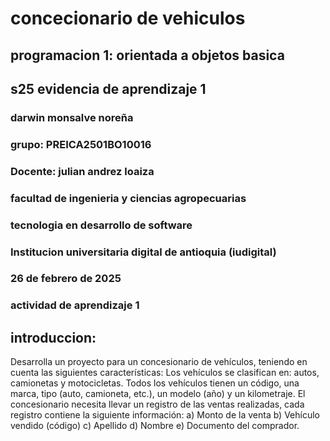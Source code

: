 # concecionario de vehiculos
## programacion 1: orientada a objetos basica
## s25 evidencia de aprendizaje 1 
### darwin monsalve noreña 
### grupo: PREICA2501BO10016
### Docente: julian andrez loaiza 
### facultad de ingenieria y ciencias agropecuarias 
### tecnologia en desarrollo de software 
### Institucion universitaria digital de antioquia (iudigital) 
### 26 de febrero de 2025
### actividad de aprendizaje 1
## introduccion: 
Desarrolla un proyecto para un concesionario de vehículos, teniendo en cuenta las siguientes características:
 Los vehículos se clasifican en: autos, camionetas y motocicletas.
Todos los vehículos tienen un código, una marca, tipo (auto, camioneta, etc.), un modelo (año) y un kilometraje.
El concesionario necesita llevar un registro de las ventas realizadas, cada registro contiene la siguiente información:
a) Monto de la venta
b) Vehículo vendido (código)
c) Apellido
d) Nombre
e) Documento del comprador.

